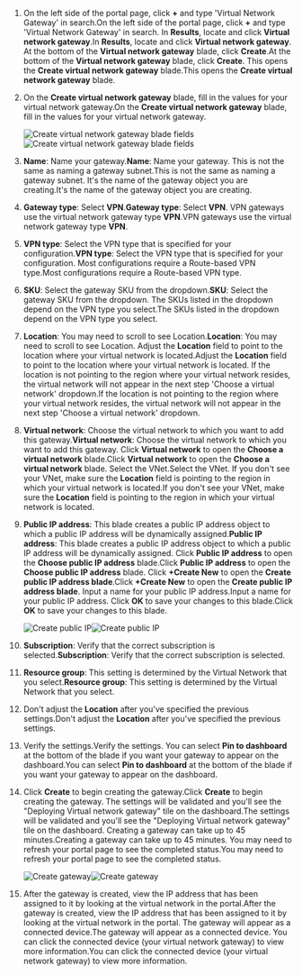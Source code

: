 1. <span data-ttu-id="6ef58-101">On the left side of the portal page, click **+** and type 'Virtual Network Gateway' in search.</span><span class="sxs-lookup"><span data-stu-id="6ef58-101">On the left side of the portal page, click **+** and type 'Virtual Network Gateway' in search.</span></span> <span data-ttu-id="6ef58-102">In **Results**, locate and click **Virtual network gateway**.</span><span class="sxs-lookup"><span data-stu-id="6ef58-102">In **Results**, locate and click **Virtual network gateway**.</span></span> <span data-ttu-id="6ef58-103">At the bottom of the **Virtual network gateway** blade, click **Create**.</span><span class="sxs-lookup"><span data-stu-id="6ef58-103">At the bottom of the **Virtual network gateway** blade, click **Create**.</span></span> <span data-ttu-id="6ef58-104">This opens the **Create virtual network gateway** blade.</span><span class="sxs-lookup"><span data-stu-id="6ef58-104">This opens the **Create virtual network gateway** blade.</span></span>
2. <span data-ttu-id="6ef58-105">On the **Create virtual network gateway** blade, fill in the values for your virtual network gateway.</span><span class="sxs-lookup"><span data-stu-id="6ef58-105">On the **Create virtual network gateway** blade, fill in the values for your virtual network gateway.</span></span>

    <span data-ttu-id="6ef58-106">![Create virtual network gateway blade fields](https://docstestmedia1.blob.core.windows.net/azure-media/includes/media/vpn-gateway-add-gw-s2s-rm-portal-include/newgw.png "New gateway")</span><span class="sxs-lookup"><span data-stu-id="6ef58-106">![Create virtual network gateway blade fields](https://docstestmedia1.blob.core.windows.net/azure-media/includes/media/vpn-gateway-add-gw-s2s-rm-portal-include/newgw.png "New gateway")</span></span>
3. <span data-ttu-id="6ef58-107">**Name**: Name your gateway.</span><span class="sxs-lookup"><span data-stu-id="6ef58-107">**Name**: Name your gateway.</span></span> <span data-ttu-id="6ef58-108">This is not the same as naming a gateway subnet.</span><span class="sxs-lookup"><span data-stu-id="6ef58-108">This is not the same as naming a gateway subnet.</span></span> <span data-ttu-id="6ef58-109">It's the name of the gateway object you are creating.</span><span class="sxs-lookup"><span data-stu-id="6ef58-109">It's the name of the gateway object you are creating.</span></span>
4. <span data-ttu-id="6ef58-110">**Gateway type**: Select **VPN**.</span><span class="sxs-lookup"><span data-stu-id="6ef58-110">**Gateway type**: Select **VPN**.</span></span> <span data-ttu-id="6ef58-111">VPN gateways use the virtual network gateway type **VPN**.</span><span class="sxs-lookup"><span data-stu-id="6ef58-111">VPN gateways use the virtual network gateway type **VPN**.</span></span> 
5. <span data-ttu-id="6ef58-112">**VPN type**: Select the VPN type that is specified for your configuration.</span><span class="sxs-lookup"><span data-stu-id="6ef58-112">**VPN type**: Select the VPN type that is specified for your configuration.</span></span> <span data-ttu-id="6ef58-113">Most configurations require a Route-based VPN type.</span><span class="sxs-lookup"><span data-stu-id="6ef58-113">Most configurations require a Route-based VPN type.</span></span>
6. <span data-ttu-id="6ef58-114">**SKU**: Select the gateway SKU from the dropdown.</span><span class="sxs-lookup"><span data-stu-id="6ef58-114">**SKU**: Select the gateway SKU from the dropdown.</span></span> <span data-ttu-id="6ef58-115">The SKUs listed in the dropdown depend on the VPN type you select.</span><span class="sxs-lookup"><span data-stu-id="6ef58-115">The SKUs listed in the dropdown depend on the VPN type you select.</span></span>
7. <span data-ttu-id="6ef58-116">**Location**: You may need to scroll to see Location.</span><span class="sxs-lookup"><span data-stu-id="6ef58-116">**Location**: You may need to scroll to see Location.</span></span> <span data-ttu-id="6ef58-117">Adjust the **Location** field to point to the location where your virtual network is located.</span><span class="sxs-lookup"><span data-stu-id="6ef58-117">Adjust the **Location** field to point to the location where your virtual network is located.</span></span> <span data-ttu-id="6ef58-118">If the location is not pointing to the region where your virtual network resides, the virtual network will not appear in the next step 'Choose a virtual network' dropdown.</span><span class="sxs-lookup"><span data-stu-id="6ef58-118">If the location is not pointing to the region where your virtual network resides, the virtual network will not appear in the next step 'Choose a virtual network' dropdown.</span></span>
8. <span data-ttu-id="6ef58-119">**Virtual network**: Choose the virtual network to which you want to add this gateway.</span><span class="sxs-lookup"><span data-stu-id="6ef58-119">**Virtual network**: Choose the virtual network to which you want to add this gateway.</span></span> <span data-ttu-id="6ef58-120">Click **Virtual network** to open the **Choose a virtual network** blade.</span><span class="sxs-lookup"><span data-stu-id="6ef58-120">Click **Virtual network** to open the **Choose a virtual network** blade.</span></span> <span data-ttu-id="6ef58-121">Select the VNet.</span><span class="sxs-lookup"><span data-stu-id="6ef58-121">Select the VNet.</span></span> <span data-ttu-id="6ef58-122">If you don't see your VNet, make sure the **Location** field is pointing to the region in which your virtual network is located.</span><span class="sxs-lookup"><span data-stu-id="6ef58-122">If you don't see your VNet, make sure the **Location** field is pointing to the region in which your virtual network is located.</span></span>
9. <span data-ttu-id="6ef58-123">**Public IP address**: This blade creates a public IP address object to which a public IP address will be dynamically assigned.</span><span class="sxs-lookup"><span data-stu-id="6ef58-123">**Public IP address**: This blade creates a public IP address object to which a public IP address will be dynamically assigned.</span></span> <span data-ttu-id="6ef58-124">Click **Public IP address** to open the **Choose public IP address** blade.</span><span class="sxs-lookup"><span data-stu-id="6ef58-124">Click **Public IP address** to open the **Choose public IP address** blade.</span></span> <span data-ttu-id="6ef58-125">Click **+Create New** to open the **Create public IP address blade**.</span><span class="sxs-lookup"><span data-stu-id="6ef58-125">Click **+Create New** to open the **Create public IP address blade**.</span></span> <span data-ttu-id="6ef58-126">Input a name for your public IP address.</span><span class="sxs-lookup"><span data-stu-id="6ef58-126">Input a name for your public IP address.</span></span> <span data-ttu-id="6ef58-127">Click **OK** to save your changes to this blade.</span><span class="sxs-lookup"><span data-stu-id="6ef58-127">Click **OK** to save your changes to this blade.</span></span>

    <span data-ttu-id="6ef58-128">![Create public IP](https://docstestmedia1.blob.core.windows.net/azure-media/includes/media/vpn-gateway-add-gw-s2s-rm-portal-include/createpip.png "Create PIP")</span><span class="sxs-lookup"><span data-stu-id="6ef58-128">![Create public IP](https://docstestmedia1.blob.core.windows.net/azure-media/includes/media/vpn-gateway-add-gw-s2s-rm-portal-include/createpip.png "Create PIP")</span></span>
10. <span data-ttu-id="6ef58-129">**Subscription**: Verify that the correct subscription is selected.</span><span class="sxs-lookup"><span data-stu-id="6ef58-129">**Subscription**: Verify that the correct subscription is selected.</span></span>
11. <span data-ttu-id="6ef58-130">**Resource group**: This setting is determined by the Virtual Network that you select.</span><span class="sxs-lookup"><span data-stu-id="6ef58-130">**Resource group**: This setting is determined by the Virtual Network that you select.</span></span> 
12. <span data-ttu-id="6ef58-131">Don't adjust the **Location** after you've specified the previous settings.</span><span class="sxs-lookup"><span data-stu-id="6ef58-131">Don't adjust the **Location** after you've specified the previous settings.</span></span>
13. <span data-ttu-id="6ef58-132">Verify the settings.</span><span class="sxs-lookup"><span data-stu-id="6ef58-132">Verify the settings.</span></span> <span data-ttu-id="6ef58-133">You can select **Pin to dashboard** at the bottom of the blade if you want your gateway to appear on the dashboard.</span><span class="sxs-lookup"><span data-stu-id="6ef58-133">You can select **Pin to dashboard** at the bottom of the blade if you want your gateway to appear on the dashboard.</span></span>
14. <span data-ttu-id="6ef58-134">Click **Create** to begin creating the gateway.</span><span class="sxs-lookup"><span data-stu-id="6ef58-134">Click **Create** to begin creating the gateway.</span></span> <span data-ttu-id="6ef58-135">The settings will be validated and you'll see the "Deploying Virtual network gateway" tile on the dashboard.</span><span class="sxs-lookup"><span data-stu-id="6ef58-135">The settings will be validated and you'll see the "Deploying Virtual network gateway" tile on the dashboard.</span></span> <span data-ttu-id="6ef58-136">Creating a gateway can take up to 45 minutes.</span><span class="sxs-lookup"><span data-stu-id="6ef58-136">Creating a gateway can take up to 45 minutes.</span></span> <span data-ttu-id="6ef58-137">You may need to refresh your portal page to see the completed status.</span><span class="sxs-lookup"><span data-stu-id="6ef58-137">You may need to refresh your portal page to see the completed status.</span></span>
    
    <span data-ttu-id="6ef58-138">![Create gateway](https://docstestmedia1.blob.core.windows.net/azure-media/includes/media/vpn-gateway-add-gw-s2s-rm-portal-include/creategw.png "Create gateway")</span><span class="sxs-lookup"><span data-stu-id="6ef58-138">![Create gateway](https://docstestmedia1.blob.core.windows.net/azure-media/includes/media/vpn-gateway-add-gw-s2s-rm-portal-include/creategw.png "Create gateway")</span></span>
15. <span data-ttu-id="6ef58-139">After the gateway is created, view the IP address that has been assigned to it by looking at the virtual network in the portal.</span><span class="sxs-lookup"><span data-stu-id="6ef58-139">After the gateway is created, view the IP address that has been assigned to it by looking at the virtual network in the portal.</span></span> <span data-ttu-id="6ef58-140">The gateway will appear as a connected device.</span><span class="sxs-lookup"><span data-stu-id="6ef58-140">The gateway will appear as a connected device.</span></span> <span data-ttu-id="6ef58-141">You can click the connected device (your virtual network gateway) to view more information.</span><span class="sxs-lookup"><span data-stu-id="6ef58-141">You can click the connected device (your virtual network gateway) to view more information.</span></span>


